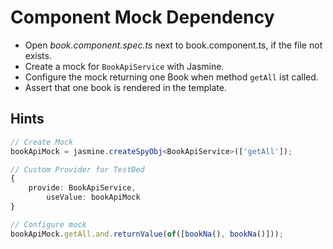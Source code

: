 # Component Mock Dependency
- Open _book.component.spec.ts_ next to book.component.ts, if the file not exists.
- Create a mock for `BookApiService` with Jasmine.
- Configure the mock returning one Book when method `getAll` ist called.
- Assert that one book is rendered in the template.

## Hints

```ts
// Create Mock    
bookApiMock = jasmine.createSpyObj<BookApiService>(['getAll']);

// Custom Provider for TestBed
{
    provide: BookApiService,
        useValue: bookApiMock
}

// Configure mock    
bookApiMock.getAll.and.returnValue(of([bookNa(), bookNa()]));
```

